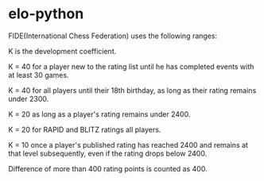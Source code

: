 # elo-python
FIDE(International Chess Federation) uses the following ranges:

K is the development coefficient.

K = 40 for a player new to the rating list until he has completed events with at least 30 games.

K = 40 for all players until their 18th birthday, as long as their rating remains under 2300.

K = 20 as long as a player's rating remains under 2400.

K = 20 for RAPID and BLITZ ratings all players.

K = 10 once a player's published rating has reached 2400 and remains at that level subsequently, even if the rating drops below 2400.

Difference of more than 400 rating points is counted as 400.
